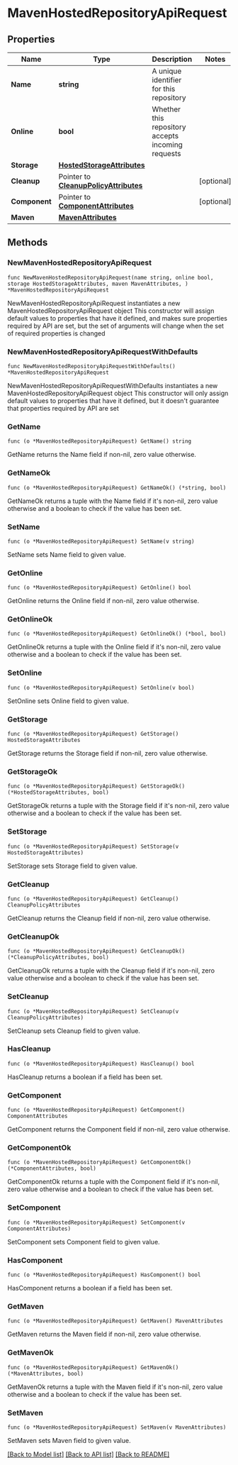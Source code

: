 # MavenHostedRepositoryApiRequest

## Properties

Name | Type | Description | Notes
------------ | ------------- | ------------- | -------------
**Name** | **string** | A unique identifier for this repository | 
**Online** | **bool** | Whether this repository accepts incoming requests | 
**Storage** | [**HostedStorageAttributes**](HostedStorageAttributes.md) |  | 
**Cleanup** | Pointer to [**CleanupPolicyAttributes**](CleanupPolicyAttributes.md) |  | [optional] 
**Component** | Pointer to [**ComponentAttributes**](ComponentAttributes.md) |  | [optional] 
**Maven** | [**MavenAttributes**](MavenAttributes.md) |  | 

## Methods

### NewMavenHostedRepositoryApiRequest

`func NewMavenHostedRepositoryApiRequest(name string, online bool, storage HostedStorageAttributes, maven MavenAttributes, ) *MavenHostedRepositoryApiRequest`

NewMavenHostedRepositoryApiRequest instantiates a new MavenHostedRepositoryApiRequest object
This constructor will assign default values to properties that have it defined,
and makes sure properties required by API are set, but the set of arguments
will change when the set of required properties is changed

### NewMavenHostedRepositoryApiRequestWithDefaults

`func NewMavenHostedRepositoryApiRequestWithDefaults() *MavenHostedRepositoryApiRequest`

NewMavenHostedRepositoryApiRequestWithDefaults instantiates a new MavenHostedRepositoryApiRequest object
This constructor will only assign default values to properties that have it defined,
but it doesn't guarantee that properties required by API are set

### GetName

`func (o *MavenHostedRepositoryApiRequest) GetName() string`

GetName returns the Name field if non-nil, zero value otherwise.

### GetNameOk

`func (o *MavenHostedRepositoryApiRequest) GetNameOk() (*string, bool)`

GetNameOk returns a tuple with the Name field if it's non-nil, zero value otherwise
and a boolean to check if the value has been set.

### SetName

`func (o *MavenHostedRepositoryApiRequest) SetName(v string)`

SetName sets Name field to given value.


### GetOnline

`func (o *MavenHostedRepositoryApiRequest) GetOnline() bool`

GetOnline returns the Online field if non-nil, zero value otherwise.

### GetOnlineOk

`func (o *MavenHostedRepositoryApiRequest) GetOnlineOk() (*bool, bool)`

GetOnlineOk returns a tuple with the Online field if it's non-nil, zero value otherwise
and a boolean to check if the value has been set.

### SetOnline

`func (o *MavenHostedRepositoryApiRequest) SetOnline(v bool)`

SetOnline sets Online field to given value.


### GetStorage

`func (o *MavenHostedRepositoryApiRequest) GetStorage() HostedStorageAttributes`

GetStorage returns the Storage field if non-nil, zero value otherwise.

### GetStorageOk

`func (o *MavenHostedRepositoryApiRequest) GetStorageOk() (*HostedStorageAttributes, bool)`

GetStorageOk returns a tuple with the Storage field if it's non-nil, zero value otherwise
and a boolean to check if the value has been set.

### SetStorage

`func (o *MavenHostedRepositoryApiRequest) SetStorage(v HostedStorageAttributes)`

SetStorage sets Storage field to given value.


### GetCleanup

`func (o *MavenHostedRepositoryApiRequest) GetCleanup() CleanupPolicyAttributes`

GetCleanup returns the Cleanup field if non-nil, zero value otherwise.

### GetCleanupOk

`func (o *MavenHostedRepositoryApiRequest) GetCleanupOk() (*CleanupPolicyAttributes, bool)`

GetCleanupOk returns a tuple with the Cleanup field if it's non-nil, zero value otherwise
and a boolean to check if the value has been set.

### SetCleanup

`func (o *MavenHostedRepositoryApiRequest) SetCleanup(v CleanupPolicyAttributes)`

SetCleanup sets Cleanup field to given value.

### HasCleanup

`func (o *MavenHostedRepositoryApiRequest) HasCleanup() bool`

HasCleanup returns a boolean if a field has been set.

### GetComponent

`func (o *MavenHostedRepositoryApiRequest) GetComponent() ComponentAttributes`

GetComponent returns the Component field if non-nil, zero value otherwise.

### GetComponentOk

`func (o *MavenHostedRepositoryApiRequest) GetComponentOk() (*ComponentAttributes, bool)`

GetComponentOk returns a tuple with the Component field if it's non-nil, zero value otherwise
and a boolean to check if the value has been set.

### SetComponent

`func (o *MavenHostedRepositoryApiRequest) SetComponent(v ComponentAttributes)`

SetComponent sets Component field to given value.

### HasComponent

`func (o *MavenHostedRepositoryApiRequest) HasComponent() bool`

HasComponent returns a boolean if a field has been set.

### GetMaven

`func (o *MavenHostedRepositoryApiRequest) GetMaven() MavenAttributes`

GetMaven returns the Maven field if non-nil, zero value otherwise.

### GetMavenOk

`func (o *MavenHostedRepositoryApiRequest) GetMavenOk() (*MavenAttributes, bool)`

GetMavenOk returns a tuple with the Maven field if it's non-nil, zero value otherwise
and a boolean to check if the value has been set.

### SetMaven

`func (o *MavenHostedRepositoryApiRequest) SetMaven(v MavenAttributes)`

SetMaven sets Maven field to given value.



[[Back to Model list]](../README.md#documentation-for-models) [[Back to API list]](../README.md#documentation-for-api-endpoints) [[Back to README]](../README.md)


